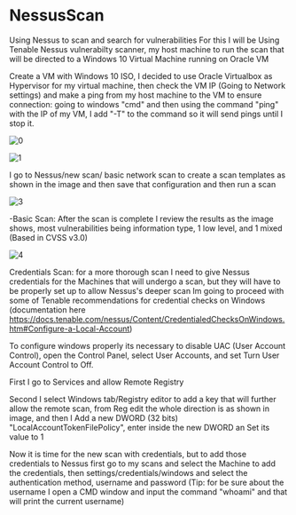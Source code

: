 # NessusScan
Using Nessus to scan and search for vulnerabilities
For this I will be Using Tenable Nessus vulnerabilty scanner, my host machine to run the scan that will be directed to a Windows 10 Virtual Machine running on Oracle VM 

Create a VM with Windows 10 ISO, I decided to use Oracle Virtualbox as Hypervisor for my virtual machine, then check the VM IP (Going to Network settings) and make a ping from my host machine to the VM to ensure connection: going to windows "cmd" and then using the command "ping" with the IP of my VM, I add "-T" to the command so it will send pings until I stop it.

![0](https://github.com/user-attachments/assets/99fe80f2-4906-4389-ba1e-73f354dd6608)

![1](https://github.com/user-attachments/assets/1c45abe9-e206-4cba-8a74-9857bdedee1f)

I go to Nessus/new scan/ basic network scan to create a scan templates as shown in the image and then save that configuration and then run a scan

![3](https://github.com/user-attachments/assets/7f243096-aebb-4c7e-94b5-fd1c17384c20)

-Basic Scan: After the scan is complete I review the results as the image shows, most vulnerabilities being information type, 1 low level, and 1 mixed (Based in CVSS v3.0)

![4](https://github.com/user-attachments/assets/021c926d-ba45-48f2-9993-0e9c6ce48a06)


Credentials Scan: for a more thorough scan I need to give Nessus credentials for the Machines that will undergo a scan, but they will have to be properly set up to allow Nessus's deeper scan
Im going to proceed with some of Tenable recommendations for credential checks on Windows (documentation here https://docs.tenable.com/nessus/Content/CredentialedChecksOnWindows.htm#Configure-a-Local-Account)

To configure windows properly its necessary to disable UAC (User Account Control), open the Control Panel, select User Accounts, and set Turn User Account Control to Off.

First I go to Services and allow Remote Registry

Second I select Windows tab/Registry editor to add a key that will further allow the remote scan, from Reg edit the whole direction is as shown in image, and then I Add a new DWORD (32 bits) "LocalAccountTokenFilePolicy", enter inside the new DWORD an Set its value to 1

Now it is time for the new scan with credentials, but to add those credentials to Nessus first go to my scans and select the Machine to add the credentials, then settings/credentials/windows and select the authentication method, username and password (Tip: for be sure about the username I open a CMD window and input the command "whoami" and that will print the current username)
